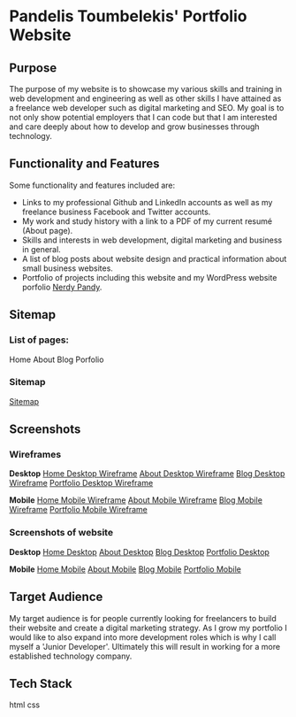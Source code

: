 # Pandelis Toumbelekis' Portfolio Website

## Purpose

The purpose of my website is to showcase my various skills and training in web development and engineering as well as other skills I have attained as a freelance web 
developer such as digital marketing and SEO. My goal is to not only show potential employers that I can code but that I am interested and care deeply about 
how to develop and grow businesses through technology.

## Functionality and Features

Some functionality and features included are:
- Links to my professional Github and LinkedIn accounts as well as my freelance business Facebook and Twitter accounts.
- My work and study history with a link to a PDF of my current resumé (About page).
- Skills and interests in web development, digital marketing and business in general.
- A list of blog posts about website design and practical information about small business websites.
- Portfolio of projects including this website and my WordPress website porfolio [Nerdy Pandy](https://nerdypandy.com.au).

## Sitemap

### List of pages:
Home
About
Blog
Porfolio

### Sitemap
[Sitemap](docs/sitemap.jpg)

## Screenshots

### Wireframes

**Desktop**
[Home Desktop Wireframe](docs/Home_desktop_wireframe.JPG)
[About Desktop Wireframe](docs/About_desktop_wireframe.JPG)
[Blog Desktop Wireframe](docs/Blog_desktop_wireframe.JPG)
[Portfolio Desktop Wireframe](docs/Portfolio_desktop_wireframe.JPG)

**Mobile**
[Home Mobile Wireframe](docs/Home_mobile_wireframe.JPG)
[About Mobile Wireframe](docs/About_mobile_wireframe.JPG)
[Blog Mobile Wireframe](docs/Blog_mobile_wireframe.JPG)
[Portfolio Mobile Wireframe](docs/Portfolio_mobile_wireframe.JPG)

### Screenshots of website

**Desktop**
[Home Desktop](docs/Home_desktop_screenshot.JPG)
[About Desktop](docs/About_desktop_screenshot.JPG)
[Blog Desktop](docs/Blog_desktop_screenshot.JPG)
[Portfolio Desktop](docs/Home_desktop_screenshot.JPG)

**Mobile**
[Home Mobile](docs/Home_mobile_screenshot.JPG)
[About Mobile](docs/About_mobile_screenshot.JPG)
[Blog Mobile](docs/Blog_mobile_screenshot.JPG)
[Portfolio Mobile](docs/Portfolio_mobile_screenshot.JPG)

## Target Audience

My target audience is for people currently looking for freelancers to build their website and create a digital marketing strategy. As I grow my portfolio I would like to 
also expand into more development roles which is why I call myself a 'Junior Developer'. Ultimately this will result in working for a more established technology company.

## Tech Stack
html
css
